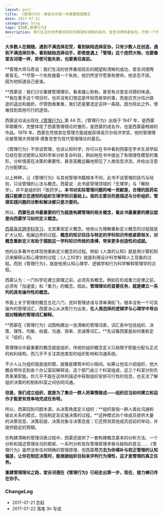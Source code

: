 ```yaml
---
layout: post
title: 《管理行为》：像堂吉诃德一样重建管理概念
date: 2017-07-22
categories: blog
tags: [西蒙,管理行为]
description: 我们生活的世界重视现实的期望和清晰的成功，堂吉诃德两者皆无。尽管一个失败接着一个失败，他仍然坚守愿景和使命。他坚忍不拔，因为他知道自己是谁。
---
```


**大多数人在跟随，遇到不满选择忍受，看到缺陷选择妥协，只有少数人在创造，遇到不满选择抗争，看到缺陷选择动手，即使是遇上「管理」这个庞然大物，也要像堂吉诃德一样，即使可能失败，也要勇往直前。**

**管理大师马奇说：我们生活的世界重视现实的期望和清晰的成功，堂吉诃德两者皆无。**尽管一个失败接着一个失败，他仍然坚守愿景和使命。他坚忍不拔，因为他知道自己是谁。

**西蒙说：我们讨论重建管理理论，看来雄心勃勃，甚至有点堂吉诃德的味道。**我在着手这个项目时，也并没有幻想这是件轻而易举的事，而是应充分估计路途的遥远和曲折。尽管困难重重，我们还是要选定这样一条路，因为除此之外，很难找到其他可行的途径。

西蒙这句话出现在[《管理行为》](https://book.douban.com/subject/1083277/)第 44 页，《管理行为》出版于 1947 年，是西蒙早期著作，完整体现了西蒙管理理论的雏形，是西蒙的成名作，也是西蒙最畅销的作品。1978 年，西蒙在凭借其在管理方面成就获得诺贝尔经济学奖，他的管理理论被管理大师彼得·德鲁克誉为现代管理理论的基石。

《管理行为》不但谈管理，也谈认知科学，你可以在书中看到西蒙在学术生涯早起已经在尝试使用认知科学来分析复杂科目，例如他在书中提出了有限理性模型的雏形，分析情感在决策的重要性，甚至高瞻远瞩地预见了人类信息洪流，并给出注意力分配建议。

以上种种，让《管理行为》与其他管理书籍根本不同，此书不谈管理的技巧与经验，只谈管理的心法与概念。西蒙说：此书是管理领域的「生理学」与「解剖学」，并不是组织的「医药学」。**本书对实际管理问题的唯一贡献是，合理的医药实践只能建立在透彻的组织生理学知识基础上。我的主要目的是描述与分析组织，管理实践问题的诊断和解决都只是次要的。**

所以，**西蒙在此书最重要的行为就是构建管理的相关概念，看此书最重要的建议就是向西蒙学习如何定义概念。**

[西蒙喜欢跨学科学习](http://www.cnfeat.com/blog/2017/05/30/InterdisciplinaryLearning/)，尤其重视定义概念。他他认为理解重新定义概念的过程就是扩大认知，拓展边界的过程，**概念的知识往往与特定的学科知识传统紧密相关，对概念重新定义有助于摆脱这一学科知识传统的束缚，带来更多创造性的成就。**

他的众多著作也体现他重新定义概念的过程。例如《人类的认知》就是用计算机知识来解释认知心理学的过程；《人工科学》就是利用设计科学解释人工现象的过程。而到《管理行为》，就是他用认知心理学、逻辑学和行为科学解释管理学的过程。

西蒙认为：一门科学在建立原理之前，必须先有概念。例如在形成重力定律之前，必须有「加速度」和「重力」的概念。因此，**管理理论的首要任务，就是建立一系列的具有操作性的概念。**

市面上关于管理的概念五花八门，民科管理谚语与清单满街飞，根本没有一个可具操作的管理词汇，西蒙决心从决策行为出发，**在人类选择的逻辑学与心理学中导出相对精确的管理词汇解释。**

**西蒙在《管理行为》试图构建出一张清晰的管理词表，词汇表中包括组织、决策、理性、均衡、权威、沟通、效率、忠诚等词汇。**先试看西蒙是如何重新定义「组织」的。

管理理论中最重要的概念就是组织，传统的组织概念定义只局限于职能分配与正式的权利结构，而几乎不关注其他类型的组织影响和沟通系统。

不少人认为组织就是组织图，就像是建筑中的小隔间。如果让他去介绍组织，他大概会带你去到各个办公室前解释说，这个部门由三个科室组成，这三个科室分别负责某某职能。你几乎不能在这样的描述中获取组织安排可行性的信息，也无法了解组织决策的机制和科室之间协同沟通。

**但是，我们成立组织，就是为了集合一群人把事情做成——组织应当如何建立和运作才能更有效率地完成任务呀。**

所以，西蒙回到问题本源，从决策角度定义组织：**组织是指一群人彼此沟通和彼此关系的模式，包括制定及实施决策的过程。**这种模式向个体成员提供大量的决策信息、决策前提、决策对象与决策态度；它还预测其他成员目前的举动，并提供稳定的预期。

在构建清晰的管理词表过程中，西蒙还提供了一套构建概念基本的分析方法、一个分析和描述管理状况的框架、一系列分析现存管理原理矛盾与缺陷的意见……《管理行为》虽然没有任何明确的管理原理，但西蒙**尽力去为你填补与校正管理的认知偏差，让你在制定决策时，能根据组织目标来评判行为理性，这才是管理的真正任务。**

**重建管理理论之路，堂吉诃德在《管理行为》已经走出第一步，现在，接力棒已传在你手。**

### ChangeLog

* 2017-07-21 念起
* 2017-07-22 落笔 3h 写成


